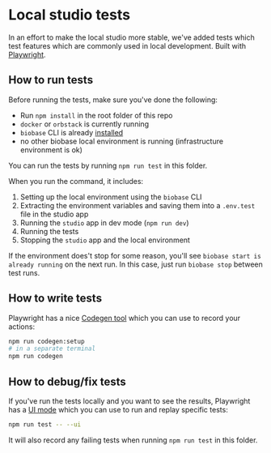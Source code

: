 # Local studio tests

In an effort to make the local studio more stable, we've added tests which test features which are commonly used in local
development. Built with [Playwright](https://playwright.dev/docs/intro).

## How to run tests

Before running the tests, make sure you've done the following:

- Run `npm install` in the root folder of this repo
- `docker` or `orbstack` is currently running
- `biobase` CLI is already [installed](https://github.com/biobase-ai/cli?tab=readme-ov-file#install-the-cli)
- no other biobase local environment is running (infrastructure environment is ok)

You can run the tests by running `npm run test` in this folder.

When you run the command, it includes:

1. Setting up the local environment using the `biobase` CLI
2. Extracting the environment variables and saving them into a `.env.test` file in the studio app
3. Running the `studio` app in dev mode (`npm run dev`)
4. Running the tests
5. Stopping the `studio` app and the local environment

If the environment does't stop for some reason, you'll see `biobase start is already running` on the next run. In this
case, just run `biobase stop` between test runs.

## How to write tests

Playwright has a nice [Codegen tool](https://playwright.dev/docs/codegen-intro#running-codegen) which you can use to
record your actions:

```bash
npm run codegen:setup
# in a separate terminal
npm run codegen
```

## How to debug/fix tests

If you've run the tests locally and you want to see the results, Playwright has a [UI mode](https://playwright.dev/docs/test-ui-mode)
which you can use to run and replay specific tests:

```bash
npm run test -- --ui
```

It will also record any failing tests when running `npm run test` in this folder.
